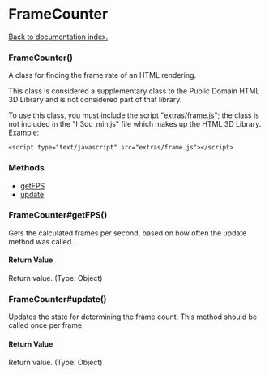 # FrameCounter

[Back to documentation index.](index.md)

### FrameCounter() <a id='FrameCounter'></a>

A class for finding the frame rate of an HTML rendering.

This class is considered a supplementary class to the
Public Domain HTML 3D Library and is not considered part of that
library.

To use this class, you must include the script "extras/frame.js"; the
class is not included in the "h3du_min.js" file which makes up
the HTML 3D Library. Example:

    <script type="text/javascript" src="extras/frame.js"></script>

### Methods

* [getFPS](#FrameCounter_FrameCounter_getFPS)
* [update](#FrameCounter_FrameCounter_update)

### FrameCounter#getFPS() <a id='FrameCounter_FrameCounter_getFPS'></a>

Gets the calculated frames per second, based
on how often the update method was called.

#### Return Value

Return value. (Type: Object)

### FrameCounter#update() <a id='FrameCounter_FrameCounter_update'></a>

Updates the state for determining the frame count.
This method should be called once per frame.

#### Return Value

Return value. (Type: Object)
